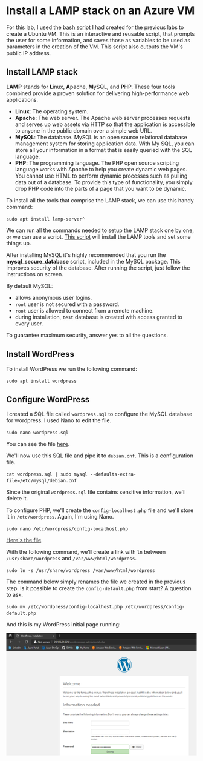 # Install a LAMP stack on an Azure VM

For this lab, I used the [bash script](../Week1/scripts/vmcreate.sh) I had created for the previous labs to create a Ubuntu VM. This is an interactive and reusable script, that prompts the user for some information, and saves those as variables to be used as parameters in the creation of the VM. This script also outputs the VM's public IP address.

## Install LAMP stack

**LAMP** stands for **L**inux, **A**pache, **M**ySQL, and **P**HP. These four tools combined provide a proven solution for delivering high-performance web applications.

- **Linux**: The operating system.
- **Apache**: The web server. The Apache web server processes requests and serves up web assets via HTTP so that the application is accessible to anyone in the public domain over a simple web URL.
- **MySQL**: The database. MySQL is an open source relational database management system for storing application data. With My SQL, you can store all your information in a format that is easily queried with the SQL language.
- **PHP**: The programming language. The PHP open source scripting language works with Apache to help you create dynamic web pages. You cannot use HTML to perform dynamic processes such as pulling data out of a database. To provide this type of functionality, you simply drop PHP code into the parts of a page that you want to be dynamic.

To install all the tools that comprise the LAMP stack, we can use this handy command:

`sudo apt install lamp-server^`

We can run all the commands needed to setup the LAMP stack one by one, or we can use a script. [This script](scripts/install_lamp.sh) will install the LAMP tools and set some things up.

After installing MySQL it's highly recommended that you run the **mysql_secure_database** script, included in the MySQL package. This improves security of the database. After running the script, just follow the instructions on screen.

By default MySQL:

- allows anonymous user logins.
- `root` user is not secured with a password.
- `root` user is allowed to connect from a remote machine.
- during installation, `test` database is created with access granted to every user.

To guarantee maximum security, answer yes to all the questions.

## Install WordPress

To install WordPress we run the following command:

`sudo apt install wordpress`

## Configure WordPress

I created a SQL file called `wordpress.sql` to configure the MySQL database for wordpress. I used Nano to edit the file.

`sudo nano wordpress.sql`

You can see the file [here](scripts/wordpress.sql).

We'll now use this SQL file and pipe it to `debian.cnf`. This is a configuration file.

`cat wordpress.sql | sudo mysql --defaults-extra-file=/etc/mysql/debian.cnf`

Since the original `wordpress.sql` file contains sensitive information, we'll delete it.

To configure PHP, we'll create the `config-localhost.php` file and we'll store it in `/etc/wordpress`. Again, I'm using Nano.

`sudo nano /etc/wordpress/config-localhost.php`

[Here's the file](scripts/config-localhost.php).

With the following command, we'll create a link with `ln` between `/usr/share/wordpress` and `/var/www/html/wordpress`.

`sudo ln -s /usr/share/wordpress /var/www/html/wordpress`

The command below simply renames the file we created in the previous step. Is it possible to create the `config-default.php` from start? A question to ask.

`sudo mv /etc/wordpress/config-localhost.php /etc/wordpress/config-default.php`

And this is my WordPress initial page running:

![WordPress page](images/wordpress.png)